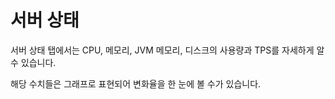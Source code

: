 # 서버 상태

서버 상태 탭에서는 CPU, 메모리, JVM 메모리, 디스크의 사용량과 TPS를 자세하게 알 수 있습니다.

해당 수치들은 그래프로 표현되어 변화율을 한 눈에 볼 수가 있습니다.